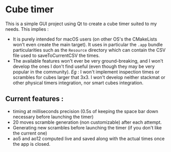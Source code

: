 # Cube timer
This is a simple GUI project using Qt to create a cube timer suited to my needs.
This implies :
- It is purely intended for macOS users (on other OS's the CMakeLists won't even create the main target). It uses in particular the ```.app``` bundle particularities such as the ```Resource``` directory which can contain the CSV file used to saveToCurrentCSV the times.
- The available features won't ever be very ground-breaking, and I won't develop the ones I don't find useful (even though they may be very popular in the community). *Eg* : I won't implement inspection times or scrambles for cubes larger that 3x3. I won't develop neither stackmat or other physical timers integration, nor smart cubes integration.

## Current features :
- timing at milliseconds precision (0.5s of keeping the space bar down necessary before launching the timer)
- 20 moves scramble generation (non customizable) after each attempt.
- Generating new scrambles before launching the timer (if you don't like the current one)
- ao5 and ao12 computed live and saved along with the actual times once the app is closed.